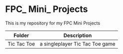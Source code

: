 # FPC_ Mini_ Projects

This is my repository for my FPC Mini Projects


| Folder | Description |
| --- | ---|
| Tic Tac Toe | a singleplayer Tic Tac Toe game
